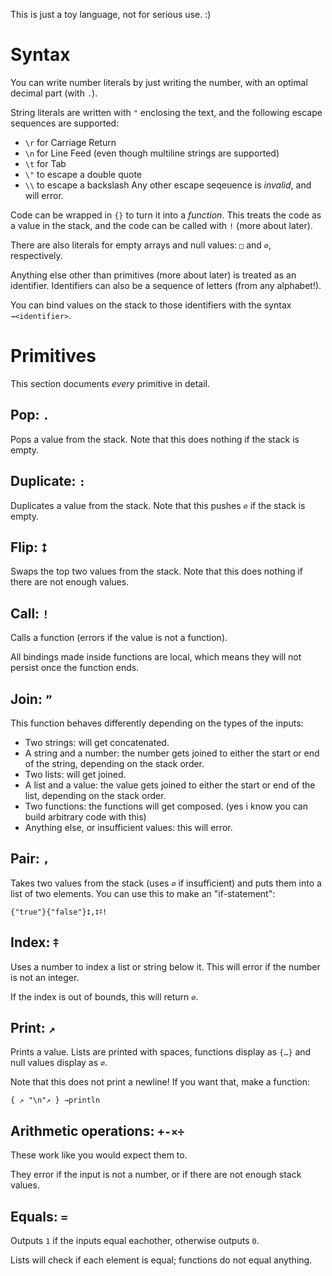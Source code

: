 This is just a toy language, not for serious use. :)

# Syntax

You can write number literals by just writing the number, with an optimal decimal part (with `.`).

String literals are written with `"` enclosing the text, and the following escape sequences are supported:
* `\r` for Carriage Return
* `\n` for Line Feed (even though multiline strings are supported)
* `\t` for Tab
* `\"` to escape a double quote
* `\\` to escape a backslash
Any other escape seqeuence is *invalid*, and will error.

Code can be wrapped in `{}` to turn it into a *function*. This treats the code as a value in the stack, and the code can be called with `!` (more about later).

There are also literals for empty arrays and null values: `□` and `∅`, respectively.

Anything else other than primitives (more about later) is treated as an identifier. Identifiers can also be a sequence of letters (from any alphabet!).

You can bind values on the stack to those identifiers with the syntax `→<identifier>`.

# Primitives

This section documents *every* primitive in detail.

## Pop: `.`
Pops a value from the stack. Note that this does nothing if the stack is empty.

## Duplicate: `:`
Duplicates a value from the stack. Note that this pushes `∅` if the stack is empty.

## Flip: `⭥`
Swaps the top two values from the stack. Note that this does nothing if there are not enough values.

## Call: `!`
Calls a function (errors if the value is not a function).

All bindings made inside functions are local, which means they will not persist once the function ends.

## Join: `”`
This function behaves differently depending on the types of the inputs:
* Two strings: will get concatenated.
* A string and a number: the number gets joined to either the start or end of the string, depending on the stack order.
* Two lists: will get joined.
* A list and a value: the value gets joined to either the start or end of the list, depending on the stack order.
* Two functions: the functions will get composed. (yes i know you can build arbitrary code with this)
* Anything else, or insufficient values: this will error.

## Pair: `,`
Takes two values from the stack (uses `∅` if insufficient) and puts them into a list of two elements.
You can use this to make an "if-statement":
```
{"true"}{"false"}⭥,⭥⤉!
```

## Index: `⤉`
Uses a number to index a list or string below it. This will error if the number is not an integer.

If the index is out of bounds, this will return `∅`.

## Print: `↗`
Prints a value. Lists are printed with spaces, functions display as `{…}` and null values display as `∅`.

Note that this does not print a newline! If you want that, make a function:
```
{ ↗ "\n"↗ } →println
```

## Arithmetic operations: `+-×÷`
These work like you would expect them to.

They error if the input is not a number, or if there are not enough stack values.

## Equals: `=`
Outputs `1` if the inputs equal eachother, otherwise outputs `0`.

Lists will check if each element is equal; functions do not equal anything.
